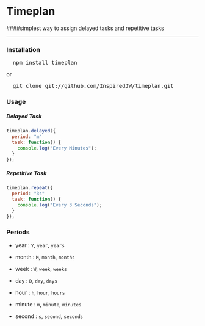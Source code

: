 Timeplan
=====

####simplest way to assign delayed tasks and repetitive tasks

---

### Installation

<pre>
  npm install timeplan
</pre>

or

<pre>
  git clone git://github.com/InspiredJW/timeplan.git
</pre>

### Usage

##### Delayed Task

```javascript
timeplan.delayed({
  period: "m"
  task: function() {
    console.log("Every Minutes");
  }
});
```

##### Repetitive Task

```javascript
timeplan.repeat({
  period: "3s"
  task: function() {
    console.log("Every 3 Seconds");
  }
});
```

### Periods

- year : `Y`, `year`, `years`

- month : `M`, `month`, `months`

- week : `W`, `week`, `weeks`

- day : `D`, `day`, `days`

- hour : `h`, `hour`, `hours`

- minute : `m`, `minute`, `minutes`

- second : `s`, `second`, `seconds`
 
